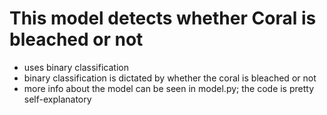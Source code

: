 # This model detects whether Coral is bleached or not

- uses binary classification
- binary classification is dictated by whether the coral is bleached or not
- more info about the model can be seen in model.py; the code is pretty self-explanatory

